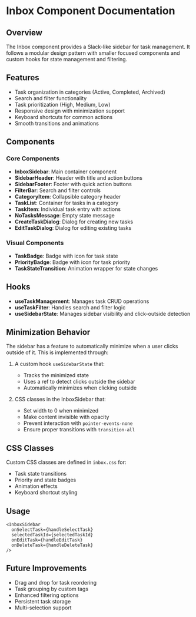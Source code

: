 # Inbox Component Documentation

## Overview

The Inbox component provides a Slack-like sidebar for task management. It follows a modular design pattern with smaller focused components and custom hooks for state management and filtering.

## Features

- Task organization in categories (Active, Completed, Archived)
- Search and filter functionality
- Task prioritization (High, Medium, Low)
- Responsive design with minimization support
- Keyboard shortcuts for common actions
- Smooth transitions and animations

## Components

### Core Components

- **InboxSidebar**: Main container component
- **SidebarHeader**: Header with title and action buttons
- **SidebarFooter**: Footer with quick action buttons
- **FilterBar**: Search and filter controls
- **CategoryItem**: Collapsible category header
- **TaskList**: Container for tasks in a category
- **TaskItem**: Individual task entry with actions
- **NoTasksMessage**: Empty state message
- **CreateTaskDialog**: Dialog for creating new tasks
- **EditTaskDialog**: Dialog for editing existing tasks

### Visual Components

- **TaskBadge**: Badge with icon for task state
- **PriorityBadge**: Badge with icon for task priority
- **TaskStateTransition**: Animation wrapper for state changes

## Hooks

- **useTaskManagement**: Manages task CRUD operations
- **useTaskFilter**: Handles search and filter logic
- **useSidebarState**: Manages sidebar visibility and click-outside detection

## Minimization Behavior

The sidebar has a feature to automatically minimize when a user clicks outside of it. This is implemented through:

1. A custom hook `useSidebarState` that:
   - Tracks the minimized state
   - Uses a ref to detect clicks outside the sidebar
   - Automatically minimizes when clicking outside

2. CSS classes in the InboxSidebar that:
   - Set width to 0 when minimized
   - Make content invisible with opacity
   - Prevent interaction with `pointer-events-none`
   - Ensure proper transitions with `transition-all`

## CSS Classes

Custom CSS classes are defined in `inbox.css` for:
- Task state transitions
- Priority and state badges
- Animation effects
- Keyboard shortcut styling

## Usage

```tsx
<InboxSidebar
  onSelectTask={handleSelectTask}
  selectedTaskId={selectedTaskId}
  onEditTask={handleEditTask}
  onDeleteTask={handleDeleteTask}
/>
```

## Future Improvements

- Drag and drop for task reordering
- Task grouping by custom tags
- Enhanced filtering options
- Persistent task storage
- Multi-selection support